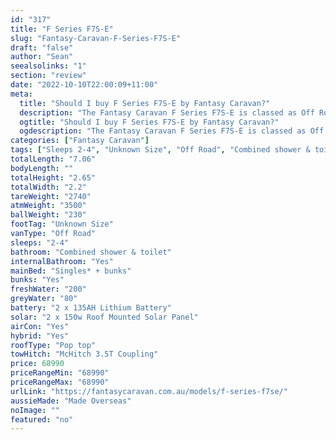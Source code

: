 ```yaml
---
id: "317"
title: "F Series F7S-E"
slug: "Fantasy-Caravan-F-Series-F7S-E"
draft: "false"
author: "Sean"
seealsolinks: "1"
section: "review"
date: "2022-10-10T22:00:09+11:00"
meta:
  title: "Should I buy F Series F7S-E by Fantasy Caravan?"
  description: "The Fantasy Caravan F Series F7S-E is classed as Off Road, and sleeps 2-4 people. It is Made Overseas and comes in at Unknown Size. It generally has Combined shower & toilet."
  ogtitle: "Should I buy F Series F7S-E by Fantasy Caravan?"
  ogdescription: "The Fantasy Caravan F Series F7S-E is classed as Off Road, and sleeps 2-4 people. It is Made Overseas and comes in at Unknown Size. It generally has Combined shower & toilet."
categories: ["Fantasy Caravan"]
tags: ["Sleeps 2-4", "Unknown Size", "Off Road", "Combined shower & toilet", "Pop top", "60 - 70k", "Made Overseas"]
totalLength: "7.06"
bodyLength: ""
totalHeight: "2.65"
totalWidth: "2.2"
tareWeight: "2740"
atmWeight: "3500"
ballWeight: "230"
footTag: "Unknown Size"
vanType: "Off Road"
sleeps: "2-4"
bathroom: "Combined shower & toilet"
internalBathroom: "Yes"
mainBed: "Singles* + bunks"
bunks: "Yes"
freshWater: "200"
greyWater: "80"
battery: "2 x 135AH Lithium Battery"
solar: "2 x 150w Roof Mounted Solar Panel"
airCon: "Yes"
hybrid: "Yes"
roofType: "Pop top"
towHitch: "McHitch 3.5T Coupling"
price: 68990
priceRangeMin: "68990"
priceRangeMax: "68990"
urlLink: "https://fantasycaravan.com.au/models/f-series-f7se/"
aussieMade: "Made Overseas"
noImage: ""
featured: "no"
---
```

